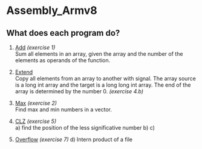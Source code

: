 # Assembly_Armv8

## What does each program do? 

1. [Add](https://github.com/Jumaruba/Assembly_Armv8/tree/master/Add)  _(exercise 1)_    
    Sum all elements in an array, given the array and the number of the elements as operands of the function.
    
2. [Extend](https://github.com/Jumaruba/Assembly_Armv8/tree/master/Extend)  
    Copy all elements from an array to another with signal. The array source is a long int array and the target is a long long int array. The end of the array is determined by the number 0. _(exercise 4.b)_

3. [Max](https://github.com/Jumaruba/Assembly_Armv8/tree/master/Max) _(exercise 2)_      
    Find max and min numbers in a vector. 

4. [CLZ](https://github.com/Jumaruba/Assembly_Armv8/tree/master/CLZ) _(exercise 5)_   
      a) find the position of the less significative number 
      b) 
      c) 
      
5. [Overflow](https://github.com/Jumaruba/Assembly_Armv8/tree/master/Overflow) _(exercise 7)_ 
    d) Intern product of a file
